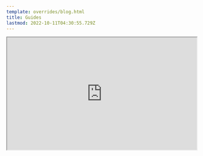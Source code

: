 ```yaml
---
template: overrides/blog.html
title: Guides
lastmod: 2022-10-11T04:30:55.729Z
---
```

<iframe
  src="https://xivor.tk/guides/20221010-001120_detailed_wvw_kill.html"
  style="width:100%; height:300px;"
></iframe>